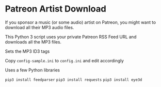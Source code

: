 
# Patreon Artist Download

If you sponsor a music (or some audio) artist on Patreon, you might want to download all their MP3 audio files.

This Python 3 script uses your private Patreon RSS Feed URL and downloads all the MP3 files.

Sets the MP3 ID3 tags

Copy `config-sample.ini` to `config.ini` and edit accordingly

Uses a few Python libraries

`pip3 install feedparser`
`pip3 install requests`
`pip3 install eye3d`
